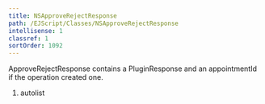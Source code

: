 ```yaml
---
title: NSApproveRejectResponse
path: /EJScript/Classes/NSApproveRejectResponse
intellisense: 1
classref: 1
sortOrder: 1092
---
```



ApproveRejectResponse contains a PluginResponse and an appointmentId if the operation created one.




1. autolist

